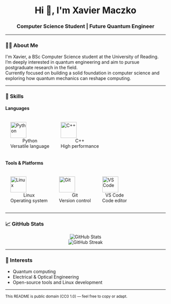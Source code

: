 <h1 align="center">Hi 👋, I'm Xavier Maczko</h1>
<h3 align="center">Computer Science Student | Future Quantum Engineer</h3>

---

### 🧑‍💻 About Me

I'm Xavier, a BSc Computer Science student at the University of Reading.  
I’m deeply interested in quantum engineering and aim to pursue postgraduate research in the field.  
Currently focused on building a solid foundation in computer science and exploring how quantum mechanics can reshape computing.

---

### 💼 Skills

#### Languages

<p align="center">
  <figure style="display: inline-block; margin: 1rem;">
    <img src="https://cdn.jsdelivr.net/gh/devicons/devicon/icons/python/python-original.svg" width="50" alt="Python" />
    <figcaption align="center">Python<br/>Versatile language</figcaption>
  </figure>
  <figure style="display: inline-block; margin: 1rem;">
    <img src="https://cdn.jsdelivr.net/gh/devicons/devicon/icons/cplusplus/cplusplus-original.svg" width="50" alt="C++" />
    <figcaption align="center">C++<br/>High performance</figcaption>
  </figure>
</p>

#### Tools & Platforms

<p align="center">
  <figure style="display: inline-block; margin: 1rem;">
    <img src="https://cdn.jsdelivr.net/gh/devicons/devicon/icons/linux/linux-original.svg" width="50" alt="Linux" />
    <figcaption align="center">Linux<br/>Operating system</figcaption>
  </figure>
  <figure style="display: inline-block; margin: 1rem;">
    <img src="https://cdn.jsdelivr.net/gh/devicons/devicon/icons/git/git-original.svg" width="50" alt="Git" />
    <figcaption align="center">Git<br/>Version control</figcaption>
  </figure>
  <figure style="display: inline-block; margin: 1rem;">
    <img src="https://cdn.jsdelivr.net/gh/devicons/devicon/icons/vscode/vscode-original.svg" width="50" alt="VS Code" />
    <figcaption align="center">VS Code<br/>Code editor</figcaption>
  </figure>
</p>

---

### 📈 GitHub Stats

<p align="center">
  <img src="https://github-readme-stats.vercel.app/api?username=xaviermaczko&show_icons=true&theme=default" alt="GitHub Stats" />
  <br/>
  <img src="https://streak-stats.demolab.com?user=xaviermaczko&theme=default" alt="GitHub Streak" />
</p>

---

### 🎯 Interests

- Quantum computing
- Electrical & Optical Engineering
- Open-source tools and Linux development

---

<sub align="center">This README is public domain (CC0 1.0) — feel free to copy or adapt.</sub>
